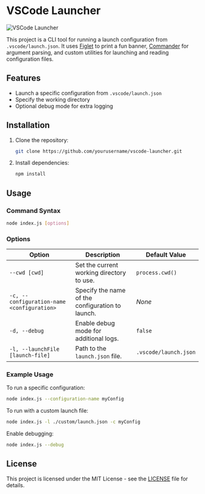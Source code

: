 # VSCode Launcher

![VSCode Launcher](https://img.shields.io/badge/version-0.0.1-blue)

This project is a CLI tool for running a launch configuration from `.vscode/launch.json`. It uses [Figlet](https://www.npmjs.com/package/figlet) to print a fun banner, [Commander](https://www.npmjs.com/package/commander) for argument parsing, and custom utilities for launching and reading configuration files.

## Features
- Launch a specific configuration from `.vscode/launch.json`
- Specify the working directory
- Optional debug mode for extra logging

## Installation

1. Clone the repository:
   ```bash
   git clone https://github.com/yourusername/vscode-launcher.git
   ```
2. Install dependencies:
   ```bash
   npm install
   ```

## Usage

### Command Syntax
```bash
node index.js [options]
```

### Options
| Option                                 | Description                                                          | Default Value            |
|----------------------------------------|----------------------------------------------------------------------|--------------------------|
| `--cwd [cwd]`                          | Set the current working directory to use.                            | `process.cwd()`           |
| `-c, --configuration-name <configuration>` | Specify the name of the configuration to launch.                     | *None*                   |
| `-d, --debug`                          | Enable debug mode for additional logs.                               | `false`                  |
| `-l, --launchFile [launch-file]`        | Path to the `launch.json` file.                                       | `.vscode/launch.json`    |

### Example Usage

To run a specific configuration:
```bash
node index.js --configuration-name myConfig
```

To run with a custom launch file:
```bash
node index.js -l ./custom/launch.json -c myConfig
```

Enable debugging:
```bash
node index.js --debug
```

## License

This project is licensed under the MIT License - see the [LICENSE](LICENSE) file for details.

